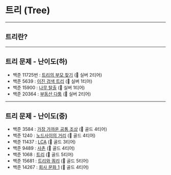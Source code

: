 # 트리 (Tree)

---
## 트리란?


---
## 트리 문제 - 난이도(하)
* 백준 11725번 : [트리의 부모 찾기](https://www.acmicpc.net/problem/11725) (🥈 실버 2티어)
* 백준 5639 : [이진 검색 트리](https://www.acmicpc.net/problem/5639) (🥈 실버 1티어)
* 백준 15900 : [나무 탈출](https://www.acmicpc.net/problem/15900) (🥈 실버 1티어)
* 백준 20364 : [부동산 다툼](https://www.acmicpc.net/problem/20364) (🥈 실버 2티어)

---
## 트리 문제 - 난이도(중)
* 백준 3584 : [가장 가까운 공통 조상](https://www.acmicpc.net/problem/3584) (🥇 골드 4티어)
* 백준 1240 : [노드사이의 거리](https://www.acmicpc.net/problem/1240) (🥇 골드 4티어)
* 백준 11437 : [LCA](https://www.acmicpc.net/problem/11437) (🥇 골드 3티어)
* 백준 9489 : [사촌](https://www.acmicpc.net/problem/9489) (🥇 골드 4티어)
* 백준 1068 : [트리](https://www.acmicpc.net/problem/1068) (🥇 골드 5티어)
* 백준 15681 : [트리와 쿼리](https://www.acmicpc.net/problem/15681) (🥇 골드 5티어)
* 백준 14267 : [회사 문화 1](https://www.acmicpc.net/problem/14267) (🥇 골드 4티어)
